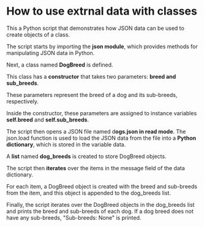 # How to use extrnal data with classes

This a Python script that demonstrates how JSON data can be used to create objects of a class.

The script starts by importing the **json module**, which provides methods for manipulating JSON data in Python.

Next, a class named **DogBreed** is defined. 

This class has a **constructor** that takes two parameters: **breed and sub_breeds**. 

These parameters represent the breed of a dog and its sub-breeds, respectively. 

Inside the constructor, these parameters are assigned to instance variables **self.breed** and **self.sub_breeds**.

The script then opens a JSON file named d**ogs.json in read mode**. The json.load function is used to load the JSON data from the file into a **Python dictionary**, which is stored in the variable data.

A **list** named **dog_breeds** is created to store DogBreed objects.

The script then **iterates** over the items in the message field of the data dictionary. 

For each item, a DogBreed object is created with the breed and sub-breeds from the item, and this object is appended to the dog_breeds list.

Finally, the script iterates over the DogBreed objects in the dog_breeds list and prints the breed and sub-breeds of each dog. If a dog breed does not have any sub-breeds, "Sub-breeds: None" is printed.